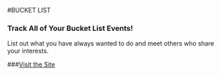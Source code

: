 #BUCKET LIST

### Track All of Your Bucket List Events!

List out what you have always wanted to do and meet others who share your interests.

###[Visit the Site](https://evening-bayou-6749.herokuapp.com/)